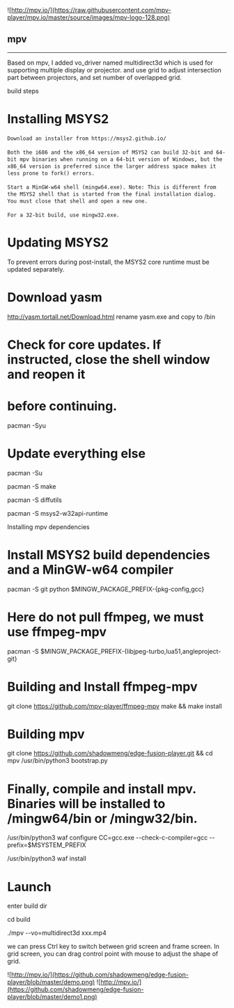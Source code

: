 ![http://mpv.io/](https://raw.githubusercontent.com/mpv-player/mpv.io/master/source/images/mpv-logo-128.png)

## mpv

--------------


Based on mpv, I added vo_driver named multidirect3d which is used for supporting multiple display or projector.
and use grid to adjust intersection part between projectors, and set number of overlapped grid.

build steps


# Installing MSYS2

    Download an installer from https://msys2.github.io/

    Both the i686 and the x86_64 version of MSYS2 can build 32-bit and 64-bit mpv binaries when running on a 64-bit version of Windows, but the x86_64 version is preferred since the larger address space makes it less prone to fork() errors.

    Start a MinGW-w64 shell (mingw64.exe). Note: This is different from the MSYS2 shell that is started from the final installation dialog. You must close that shell and open a new one.

    For a 32-bit build, use mingw32.exe.

# Updating MSYS2

To prevent errors during post-install, the MSYS2 core runtime must be updated separately.


# Download yasm
http://yasm.tortall.net/Download.html
rename yasm.exe and copy to /bin

# Check for core updates. If instructed, close the shell window and reopen it
# before continuing.
pacman -Syu

# Update everything else
pacman -Su

pacman -S make

pacman -S diffutils

pacman -S msys2-w32api-runtime

Installing mpv dependencies

# Install MSYS2 build dependencies and a MinGW-w64 compiler
pacman -S git python $MINGW_PACKAGE_PREFIX-{pkg-config,gcc}

# Here do not pull ffmpeg, we must use ffmpeg-mpv
pacman -S $MINGW_PACKAGE_PREFIX-{libjpeg-turbo,lua51,angleproject-git}

# Building and Install ffmpeg-mpv
git clone https://github.com/mpv-player/ffmpeg-mpv
make && make install

# Building mpv

git clone https://github.com/shadowmeng/edge-fusion-player.git && cd mpv
/usr/bin/python3 bootstrap.py

# Finally, compile and install mpv. Binaries will be installed to /mingw64/bin or /mingw32/bin.

/usr/bin/python3 waf configure CC=gcc.exe --check-c-compiler=gcc --prefix=$MSYSTEM_PREFIX

/usr/bin/python3 waf install

# Launch
enter build dir

cd build

./mpv --vo=multidirect3d xxx.mp4
 
we can press Ctrl key to switch between grid screen and frame screen.
In grid screen, you can drag control point with mouse to adjust the shape of grid.

![http://mpv.io/](https://github.com/shadowmeng/edge-fusion-player/blob/master/demo.png)
![http://mpv.io/](https://github.com/shadowmeng/edge-fusion-player/blob/master/demo1.png)
